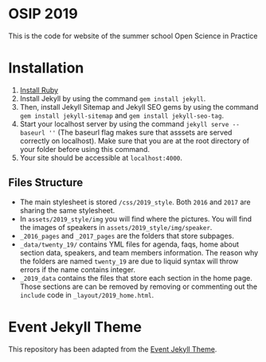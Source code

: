 # OSIP 2019

This is the code for website of the summer school Open Science in Practice

# Installation
1. [Install Ruby](https://www.ruby-lang.org/en/downloads/)
2. Install Jekyll by using the command `gem install jekyll`.
3. Then, install Jekyll Sitemap and Jekyll SEO gems by using the command `gem install jekyll-sitemap` and `gem install jekyll-seo-tag`.
4. Start your localhost server by using the command `jekyll serve --baseurl ''` (The baseurl flag makes sure that asssets are served correctly on localhost). Make sure that you are at the root directory of your folder before using this command.
5. Your site should be accessible at `localhost:4000`.

## Files Structure
- The main stylesheet is stored `/css/2019_style`. Both `2016` and `2017` are sharing the same stylesheet.
- In `assets/2019_style/img` you will find where the pictures. You will find the images of speakers in `assets/2019_style/img/speaker`.
- `_2016_pages` and `_2017_pages` are the folders that store subpages.
- `_data/twenty_19/` contains YML files for agenda, faqs, home about section data, speakers, and team members information. The reason why the folders are named `twenty_19` are due to liquid syntax will throw errors if the name contains integer.
- `_2019_data` contains the files that store each section in the home page. Those sections are can be removed by removing or commenting out the `include` code in `_layout/2019_home.html`.

# Event Jekyll Theme
This repository has been adapted from the [Event Jekyll Theme](https://github.com/melvinchng/event-jekyll-theme/).
